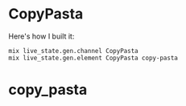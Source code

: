 # CopyPasta

Here's how I built it:

```
mix live_state.gen.channel CopyPasta
mix live_state.gen.element CopyPasta copy-pasta
```

# copy_pasta
